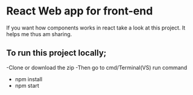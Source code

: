 # React Web app for front-end
If you want how components works in react take a look at this project. It helps me thus am sharing.

## To run this project locally;
-Clone or download the zip 
-Then go to cmd/Terminal(VS) run command
- npm install 
- npm start
